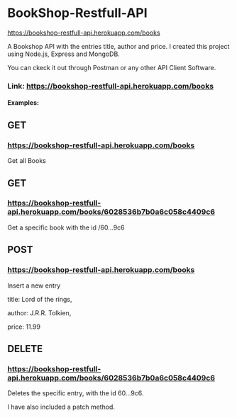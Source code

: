# BookShop-Restfull-API
https://bookshop-restfull-api.herokuapp.com/books

A Bookshop API with the entries title, author and price.
I created this project using Node.js, Express and MongoDB.

You can ckeck it out through Postman or any other API Client Software.


### Link: https://bookshop-restfull-api.herokuapp.com/books



#### Examples:


## GET 
### https://bookshop-restfull-api.herokuapp.com/books

Get all Books

## GET
### https://bookshop-restfull-api.herokuapp.com/books/6028536b7b0a6c058c4409c6

Get a specific book with the id /60...9c6


## POST
### https://bookshop-restfull-api.herokuapp.com/books

Insert a new entry

title: Lord of the rings,

author: J.R.R. Tolkien,

price: 11.99


## DELETE
### https://bookshop-restfull-api.herokuapp.com/books/6028536b7b0a6c058c4409c6

Deletes the specific entry, with the id 60...9c6.

I have also included a patch method.



